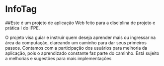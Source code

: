 # InfoTag
 
 ##Este é um projeto de aplicação Web feito para a disciplina de projeto e prática I do IFPE.
 
 <p>O projeto visa guiar e instruir quem deseja aprender mais ou ingressar na área da computação, clareando um caminho para dar seus primeiros passos.
 Contamos com a participação dos usuários para melhoria da aplicação, pois o aprendizado constante faz parte do caminho. Está sujeito a melhorias e sugestões
 para mais implementações</p>
